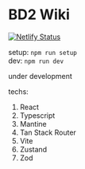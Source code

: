 # BD2 Wiki

[![Netlify Status](https://api.netlify.com/api/v1/badges/1f005d9b-7cba-4878-a9a5-ab8a892ce82c/deploy-status)](https://app.netlify.com/sites/bd2wiki/deploys)

setup: `npm run setup`  
dev: `npm run dev`

under development

techs:

1. React
2. Typescript
3. Mantine
4. Tan Stack Router
5. Vite
6. Zustand
7. Zod
